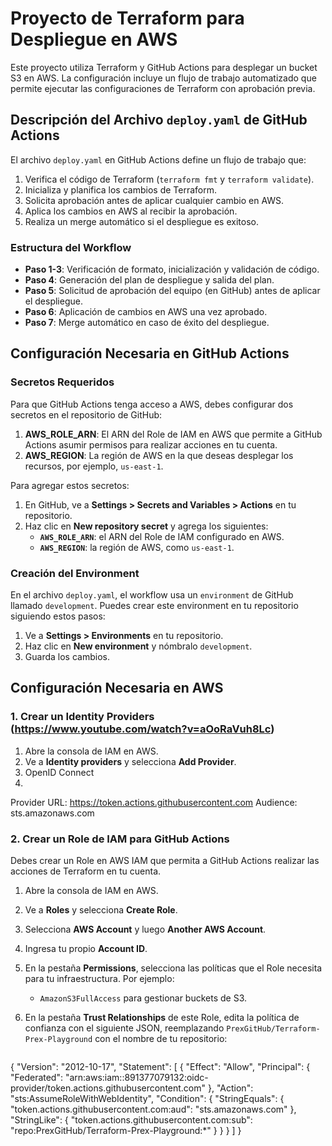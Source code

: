 # Proyecto de Terraform para Despliegue en AWS

Este proyecto utiliza Terraform y GitHub Actions para desplegar un bucket S3 en AWS. La configuración incluye un flujo de trabajo automatizado que permite ejecutar las configuraciones de Terraform con aprobación previa.

## Descripción del Archivo `deploy.yaml` de GitHub Actions

El archivo `deploy.yaml` en GitHub Actions define un flujo de trabajo que:
1. Verifica el código de Terraform (`terraform fmt` y `terraform validate`).
2. Inicializa y planifica los cambios de Terraform.
3. Solicita aprobación antes de aplicar cualquier cambio en AWS.
4. Aplica los cambios en AWS al recibir la aprobación.
5. Realiza un merge automático si el despliegue es exitoso.

### Estructura del Workflow

- **Paso 1-3**: Verificación de formato, inicialización y validación de código.
- **Paso 4**: Generación del plan de despliegue y salida del plan.
- **Paso 5**: Solicitud de aprobación del equipo (en GitHub) antes de aplicar el despliegue.
- **Paso 6**: Aplicación de cambios en AWS una vez aprobado.
- **Paso 7**: Merge automático en caso de éxito del despliegue.

## Configuración Necesaria en GitHub Actions

### Secretos Requeridos

Para que GitHub Actions tenga acceso a AWS, debes configurar dos secretos en el repositorio de GitHub:

1. **AWS_ROLE_ARN**: El ARN del Role de IAM en AWS que permite a GitHub Actions asumir permisos para realizar acciones en tu cuenta.
2. **AWS_REGION**: La región de AWS en la que deseas desplegar los recursos, por ejemplo, `us-east-1`.

Para agregar estos secretos:
1. En GitHub, ve a **Settings > Secrets and Variables > Actions** en tu repositorio.
2. Haz clic en **New repository secret** y agrega los siguientes:
   - **`AWS_ROLE_ARN`**: el ARN del Role de IAM configurado en AWS.
   - **`AWS_REGION`**: la región de AWS, como `us-east-1`.

### Creación del Environment

En el archivo `deploy.yaml`, el workflow usa un `environment` de GitHub llamado `development`. Puedes crear este environment en tu repositorio siguiendo estos pasos:

1. Ve a **Settings > Environments** en tu repositorio.
2. Haz clic en **New environment** y nómbralo `development`.
3. Guarda los cambios.

## Configuración Necesaria en AWS
### 1. Crear un Identity Providers (https://www.youtube.com/watch?v=aOoRaVuh8Lc)
1. Abre la consola de IAM en AWS.
2. Ve a **Identity providers** y selecciona **Add Provider**.
3. OpenID Connect
4. 
Provider URL: https://token.actions.githubusercontent.com
Audience: sts.amazonaws.com

### 2. Crear un Role de IAM para GitHub Actions

Debes crear un Role en AWS IAM que permita a GitHub Actions realizar las acciones de Terraform en tu cuenta.

1. Abre la consola de IAM en AWS.
2. Ve a **Roles** y selecciona **Create Role**.
3. Selecciona **AWS Account** y luego **Another AWS Account**.
4. Ingresa tu propio **Account ID**.
5. En la pestaña **Permissions**, selecciona las políticas que el Role necesita para tu infraestructura. Por ejemplo:
   - `AmazonS3FullAccess` para gestionar buckets de S3.

6. En la pestaña **Trust Relationships** de este Role, edita la política de confianza con el siguiente JSON, reemplazando `PrexGitHub/Terraform-Prex-Playground` con el nombre de tu repositorio:

   ```json
{
    "Version": "2012-10-17",
    "Statement": [
        {
            "Effect": "Allow",
            "Principal": {
                "Federated": "arn:aws:iam::891377079132:oidc-provider/token.actions.githubusercontent.com"
            },
            "Action": "sts:AssumeRoleWithWebIdentity",
            "Condition": {
                "StringEquals": {
                    "token.actions.githubusercontent.com:aud": "sts.amazonaws.com"
                },
                "StringLike": {
                    "token.actions.githubusercontent.com:sub": "repo:PrexGitHub/Terraform-Prex-Playground:*"
                }
            }
        }
    ]
}
